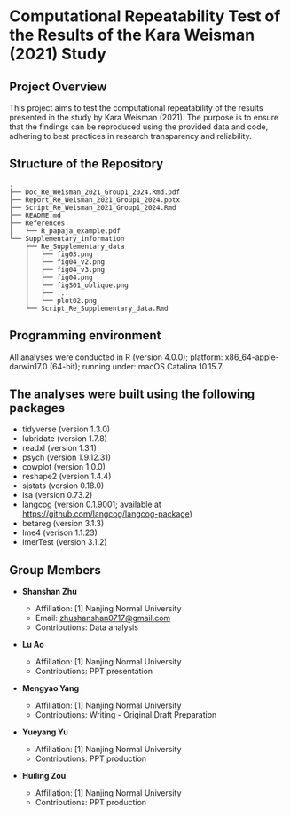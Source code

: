 # Computational Repeatability Test of the Results of the Kara Weisman (2021) Study

## Project Overview

This project aims to test the computational repeatability of the results presented in the study by Kara Weisman (2021). The purpose is to ensure that the findings can be reproduced using the provided data and code, adhering to best practices in research transparency and reliability.
      
## Structure of the Repository

```plaintext
.
├── Doc_Re_Weisman_2021_Group1_2024.Rmd.pdf
├── Report_Re_Weisman_2021_Group1_2024.pptx
├── Script_Re_Weisman_2021_Group1_2024.Rmd
├── README.md
├── References
│   └── R_papaja_example.pdf
└── Supplementary_information
    ├── Re_Supplementary_data
    │   ├── fig03.png
    │   ├── fig04_v2.png
    │   ├── fig04_v3.png
    │   ├── fig04.png
    │   ├── figS01_oblique.png
    │   ├── ...
    │   └── plot02.png
    └── Script_Re_Supplementary_data.Rmd

```

## Programming environment

All analyses were conducted in R (version 4.0.0); platform: x86_64-apple-darwin17.0 (64-bit); running under: macOS Catalina 10.15.7.

## The analyses were built using the following packages

- tidyverse (version 1.3.0) 
- lubridate (version 1.7.8)
- readxl (version 1.3.1)
- psych (version 1.9.12.31)
- cowplot (version 1.0.0)
- reshape2 (version 1.4.4)
- sjstats (version 0.18.0)
- lsa (version 0.73.2)
- langcog (version 0.1.9001; available at https://github.com/langcog/langcog-package)
- betareg (version 3.1.3)
- lme4 (verison 1.1.23)
- lmerTest (version 3.1.2)

## Group Members

- **Shanshan Zhu**
  - Affiliation: [1] Nanjing Normal University
  - Email: zhushanshan0717@gmail.com
  - Contributions: Data analysis
  
- **Lu Ao**
  - Affiliation: [1] Nanjing Normal University
  - Contributions: PPT presentation
  
- **Mengyao Yang**
  - Affiliation: [1] Nanjing Normal University
  - Contributions: Writing - Original Draft Preparation
  
- **Yueyang Yu**
  - Affiliation: [1] Nanjing Normal University
  - Contributions: PPT production
  
- **Huiling Zou**
  - Affiliation: [1] Nanjing Normal University
  - Contributions: PPT production